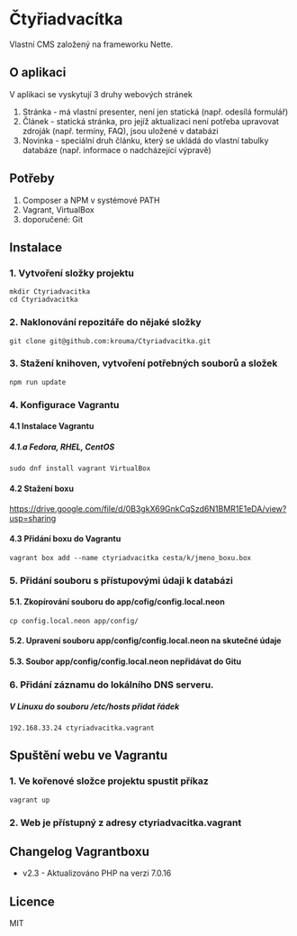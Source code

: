 # Čtyřiadvacítka
Vlastní CMS založený na frameworku Nette.   
## O aplikaci   
V aplikaci se vyskytují 3 druhy webových stránek   
1. Stránka - má vlastní presenter, není jen statická (např. odesílá formulář)   
2. Článek - statická stránka, pro jejíž aktualizaci není potřeba upravovat zdroják (např. termíny, FAQ),
   jsou uložené v databázi
3. Novinka - speciální druh článku, který se ukládá do vlastní tabulky databáze (např. informace o nadcházející
   výpravě)   

## Potřeby
1. Composer a NPM v systémové PATH
2. Vagrant, VirtualBox
3. doporučené: Git

## Instalace
### 1. Vytvoření složky projektu   
    mkdir Ctyriadvacitka   
    cd Ctyriadvacitka
    
### 2. Naklonování repozitáře do nějaké složky   
    git clone git@github.com:krouma/Ctyriadvacitka.git   
### 3. Stažení knihoven, vytvoření potřebných souborů a složek   
    npm run update    
### 4. Konfigurace Vagrantu   
#### 4.1 Instalace Vagrantu   
##### 4.1.a Fedora, RHEL, CentOS   
    sudo dnf install vagrant VirtualBox    
#### 4.2 Stažení boxu    
https://drive.google.com/file/d/0B3gkX69GnkCqSzd6N1BMR1E1eDA/view?usp=sharing
#### 4.3 Přidání boxu do Vagrantu
    vagrant box add --name ctyriadvacitka cesta/k/jmeno_boxu.box   
### 5. Přidání souboru s přístupovými údaji k databázi   
#### 5.1. Zkopírování souboru do app/cofig/config.local.neon   
    cp config.local.neon app/config/   
#### 5.2. Upravení souboru app/config/config.local.neon na skutečné údaje   
#### 5.3. Soubor app/config/config.local.neon nepřidávat do Gitu
### 6. Přidání záznamu do lokálního DNS serveru.   
##### V Linuxu do souboru /etc/hosts přidat řádek   
    192.168.33.24 ctyriadvacitka.vagrant   

## Spuštění webu ve Vagrantu
### 1. Ve kořenové složce projektu spustit příkaz   
    vagrant up   
    
### 2. Web je přístupný z adresy ctyriadvacitka.vagrant

## Changelog Vagrantboxu
- v2.3 - Aktualizováno PHP na verzi 7.0.16

## Licence

MIT

